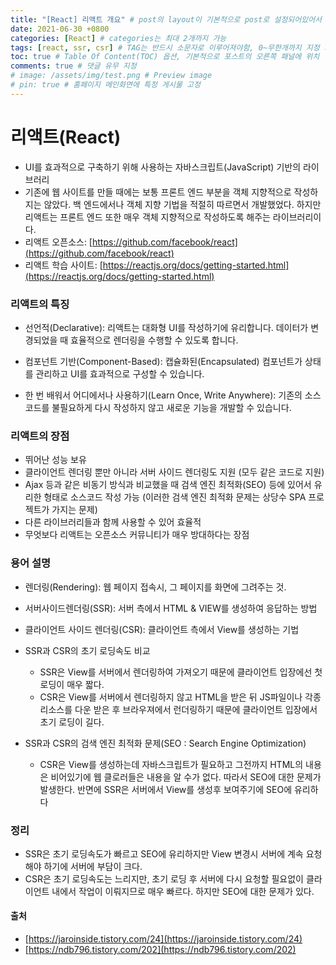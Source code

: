 ```yaml
---
title: "[React] 리액트 개요" # post의 layout이 기본적으로 post로 설정되어있어서 Front Matter에 따로 layout변수를 만들어 주지 않아도 됨
date: 2021-06-30 +0800
categories: [React] # categories는 최대 2개까지 가능
tags: [react, ssr, csr] # TAG는 반드시 소문자로 이루어져야함, 0~무한개까지 지정 가능
toc: true # Table Of Content(TOC) 옵션, 기본적으로 포스트의 오른쪽 패널에 위치
comments: true # 댓글 유무 지정
# image: /assets/img/test.png # Preview image
# pin: true # 홈페이지 메인화면에 특정 게시물 고정
---
```


# 리액트(React)
- UI를 효과적으로 구축하기 위해 사용하는 자바스크립트(JavaScript) 기반의 라이브러리
- 기존에 웹 사이트를 만들 때에는 보통 프론트 엔드 부분을 객체 지향적으로 작성하지는 않았다. 백 엔드에서나 객체 지향 기법을 적절히 따르면서 개발했었다. 하지만 리액트는 프론트 엔드 또한 매우 객체 지향적으로 작성하도록 해주는 라이브러리이다.
- 리액트 오픈소스: [https://github.com/facebook/react](https://github.com/facebook/react)
- 리액트 학습 사이트: [https://reactjs.org/docs/getting-started.html](https://reactjs.org/docs/getting-started.html)

### 리액트의 특징
- 선언적(Declarative): 리액트는 대화형 UI를 작성하기에 유리합니다. 데이터가 변경되었을 때 효율적으로 렌더링을 수행할 수 있도록 합니다.

- 컴포넌트 기반(Component-Based): 캡슐화된(Encapsulated) 컴포넌트가 상태를 관리하고 UI를 효과적으로 구성할 수 있습니다.

- 한 번 배워서 어디에서나 사용하기(Learn Once, Write Anywhere): 기존의 소스코드를 불필요하게 다시 작성하지 않고 새로운 기능을 개발할 수 있습니다.

### 리액트의 장점
- 뛰어난 성능 보유
- 클라이언트 렌더링 뿐만 아니라 서버 사이드 렌더링도 지원 (모두 같은 코드로 지원)
- Ajax 등과 같은 비동기 방식과 비교했을 때 검색 엔진 최적화(SEO) 등에 있어서 유리한 형태로 소스코드 작성 가능
  (이러한 검색 엔진 최적화 문제는 상당수 SPA 프로젝트가 가지는 문제)
- 다른 라이브러리들과 함께 사용할 수 있어 효율적
- 무엇보다 리액트는 오픈소스 커뮤니티가 매우 방대하다는 장점

### 용어 설명
- 렌더링(Rendering): 웹 페이지 접속시, 그 페이지를 화면에 그려주는 것.
- 서버사이드렌더링(SSR): 서버 측에서 HTML & VIEW를 생성하여 응답하는 방법
- 클라이언트 사이드 렌더링(CSR): 클라이언트 측에서 View를 생성하는 기법
- SSR과 CSR의 초기 로딩속도 비교
  - SSR은 View를 서버에서 렌더링하여 가져오기 때문에 클라이언트 입장에선 첫 로딩이 매우 짧다. 
  - CSR은 View를 서버에서 렌더링하지 않고 HTML을 받은 뒤 JS파일이나 각종 리소스를 다운 받은 후 브라우져에서 런더링하기 때문에 클라이언트 입장에서 초기 로딩이 길다.

- SSR과 CSR의 검색 엔진 최적화 문제(SEO : Search Engine Optimization)
  - CSR은 View를 생성하는데 자바스크립트가 필요하고 그전까지 HTML의 내용은 비어있기에 웹 클로러들은 내용을 알 수가 없다. 따라서 SEO에 대한 문제가 발생한다. 반면에 SSR은 서버에서 View를 생성후 보여주기에 SEO에 유리하다

### 정리
- SSR은 초기 로딩속도가 빠르고 SEO에 유리하지만 View 변경시 서버에 계속 요청 해야 하기에 서버에 부담이 크다.
- CSR은 초기 로딩속도는 느리지만, 초기 로딩 후 서버에 다시 요청할 필요없이 클라이언트 내에서 작업이 이뤄지므로 매우 빠르다. 하지만 SEO에 대한 문제가 있다.

#### 출처
- [https://jaroinside.tistory.com/24](https://jaroinside.tistory.com/24)
- [https://ndb796.tistory.com/202](https://ndb796.tistory.com/202)